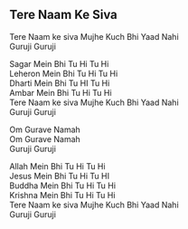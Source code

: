 ## Tere Naam Ke Siva


Tere Naam ke siva Mujhe Kuch Bhi Yaad Nahi  
Guruji Guruji

Sagar Mein Bhi Tu Hi Tu Hi  
Leheron Mein Bhi Tu Hi Tu Hi  
Dharti Mein Bhi Tu HI Tu Hi  
Ambar Mein Bhi Tu Hi Tu Hi  
Tere Naam ke siva Mujhe Kuch Bhi Yaad Nahi  
Guruji Guruji

Om Gurave Namah  
Om Gurave Namah  
Guruji Guruji

Allah Mein Bhi Tu Hi Tu Hi  
Jesus Mein Bhi Tu Hi Tu HI  
Buddha Mein Bhi Tu Hi Tu Hi  
Krishna Mein Bhi Tu Hi Tu Hi  
Tere Naam ke siva Mujhe Kuch Bhi Yaad Nahi  
Guruji Guruji

